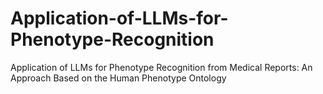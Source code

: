 # Application-of-LLMs-for-Phenotype-Recognition
Application of LLMs for Phenotype Recognition from Medical Reports: An Approach Based on the Human Phenotype Ontology
